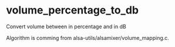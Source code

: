# volume_percentage_to_db
Convert volume between in percentage and in dB

Algorithm is comming from alsa-utils/alsamixer/volume_mapping.c.

